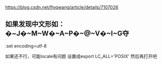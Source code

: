 https://blog.csdn.net/flyqwang/article/details/7107026


## 如果发现中文形如：�~J�~M~W�~A~P�~@~V�~I~G夺
:set encoding=utf-8

如果还不行，可能locale有问题
设置成export LC_ALL='POSIX'
然后再打开吧